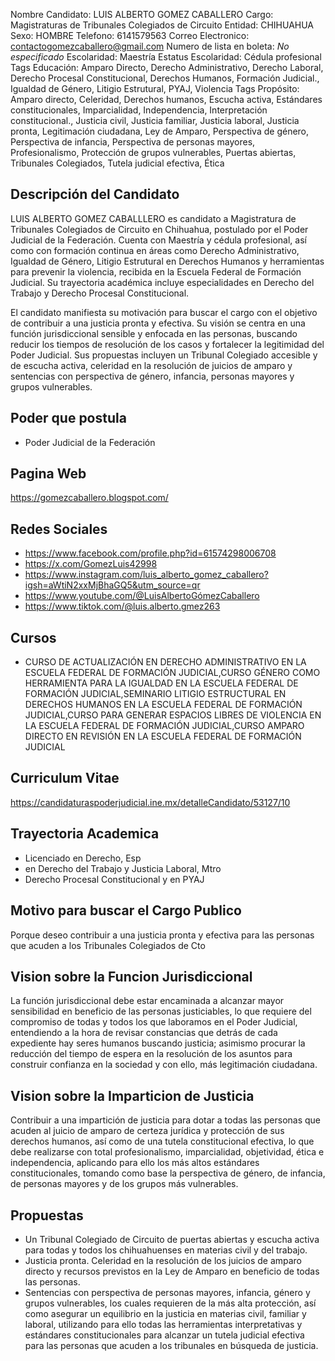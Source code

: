 Nombre Candidato: LUIS ALBERTO GOMEZ CABALLERO
Cargo: Magistraturas de Tribunales Colegiados de Circuito
Entidad: CHIHUAHUA
Sexo: HOMBRE
Telefono: 6141579563
Correo Electronico: contactogomezcaballero@gmail.com
Numero de lista en boleta: *No especificado*
Escolaridad: Maestría
Estatus Escolaridad: Cédula profesional
Tags Educación: Amparo Directo, Derecho Administrativo, Derecho Laboral, Derecho Procesal Constitucional, Derechos Humanos, Formación Judicial., Igualdad de Género, Litigio Estrutural, PYAJ, Violencia
Tags Propósito: Amparo directo, Celeridad, Derechos humanos, Escucha activa, Estándares constitucionales, Imparcialidad, Independencia, Interpretación constitucional., Justicia civil, Justicia familiar, Justicia laboral, Justicia pronta, Legitimación ciudadana, Ley de Amparo, Perspectiva de género, Perspectiva de infancia, Perspectiva de personas mayores, Profesionalismo, Protección de grupos vulnerables, Puertas abiertas, Tribunales Colegiados, Tutela judicial efectiva, Ética


## Descripción del Candidato 

LUIS ALBERTO GOMEZ CABALLLERO es candidato a Magistratura de Tribunales Colegiados de Circuito en Chihuahua, postulado por el Poder Judicial de la Federación. Cuenta con Maestría y cédula profesional, así como con formación continua en áreas como Derecho Administrativo, Igualdad de Género, Litigio Estrutural en Derechos Humanos y herramientas para prevenir la violencia, recibida en la Escuela Federal de Formación Judicial. Su trayectoria académica incluye especialidades en Derecho del Trabajo y Derecho Procesal Constitucional.

El candidato manifiesta su motivación para buscar el cargo con el objetivo de contribuir a una justicia pronta y efectiva. Su visión se centra en una función jurisdiccional sensible y enfocada en las personas, buscando reducir los tiempos de resolución de los casos y fortalecer la legitimidad del Poder Judicial.  Sus propuestas incluyen un Tribunal Colegiado accesible y de escucha activa, celeridad en la resolución de juicios de amparo y sentencias con perspectiva de género, infancia, personas mayores y grupos vulnerables.


## Poder que postula

- Poder Judicial de la Federación


## Pagina Web

https://gomezcaballero.blogspot.com/


## Redes Sociales

- https://www.facebook.com/profile.php?id=61574298006708
- https://x.com/GomezLuis42998
- https://www.instagram.com/luis_alberto_gomez_caballero?igsh=aWtiN2xxMjBhaGQ5&utm_source=qr
- https://www.youtube.com/@LuisAlbertoGómezCaballero
- https://www.tiktok.com/@luis.alberto.gmez263


## Cursos

- CURSO DE ACTUALIZACIÓN EN DERECHO ADMINISTRATIVO EN LA ESCUELA FEDERAL DE FORMACIÓN JUDICIAL,CURSO GÉNERO COMO HERRAMIENTA PARA LA IGUALDAD EN LA ESCUELA FEDERAL DE FORMACIÓN JUDICIAL,SEMINARIO LITIGIO ESTRUCTURAL EN DERECHOS HUMANOS EN LA ESCUELA FEDERAL DE FORMACIÓN JUDICIAL,CURSO PARA GENERAR ESPACIOS LIBRES DE VIOLENCIA EN LA ESCUELA FEDERAL DE FORMACIÓN JUDICIAL,CURSO AMPARO DIRECTO EN REVISIÓN EN LA ESCUELA FEDERAL DE FORMACIÓN JUDICIAL


## Curriculum Vitae

https://candidaturaspoderjudicial.ine.mx/detalleCandidato/53127/10


## Trayectoria Academica

- Licenciado en Derecho, Esp
- en Derecho del Trabajo y Justicia Laboral, Mtro
- Derecho Procesal Constitucional y en PYAJ


## Motivo para buscar el Cargo Publico

Porque deseo contribuir a una justicia pronta y efectiva para las personas que acuden a los Tribunales Colegiados de Cto


## Vision sobre la Funcion Jurisdiccional

La función jurisdiccional debe estar encaminada a alcanzar mayor sensibilidad en beneficio de las personas justiciables, lo que requiere del compromiso de todas y todos los que laboramos en el Poder Judicial, entendiendo a la hora de revisar constancias que detrás de cada expediente hay seres humanos buscando justicia; asimismo procurar la reducción del tiempo de espera en la resolución de los asuntos para construir confianza en la sociedad y con ello, más legitimación ciudadana.


## Vision sobre la Imparticion de Justicia

Contribuir a una impartición de justicia para dotar a todas las personas que acuden al juicio de amparo de certeza jurídica y protección de sus derechos humanos, así como de una tutela constitucional efectiva, lo que debe realizarse con total profesionalismo, imparcialidad, objetividad, ética e independencia, aplicando para ello los más altos estándares constitucionales, tomando como base la perspectiva de género, de infancia, de personas mayores y de los grupos más vulnerables.


## Propuestas

- Un Tribunal Colegiado de Circuito de puertas abiertas y escucha activa para todas y todos los chihuahuenses en materias civil y del trabajo.
- Justicia pronta. Celeridad en la resolución de los juicios de amparo directo y recursos previstos en la Ley de Amparo en beneficio de todas las personas.
- Sentencias con perspectiva de personas mayores, infancia, género y grupos vulnerables, los cuales requieren de la más alta protección, así como asegurar un equilibrio en la justicia en materias civil, familiar y laboral, utilizando para ello todas las herramientas interpretativas y estándares constitucionales para alcanzar un tutela judicial efectiva para las personas que acuden a los tribunales en búsqueda de justicia.

